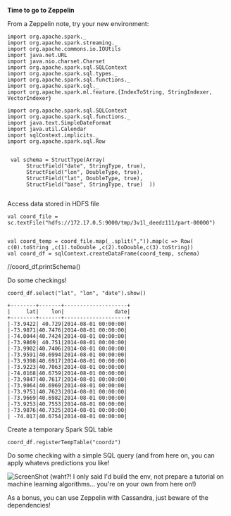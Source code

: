 
<b> Time to go to Zeppelin </b>

From a Zeppelin note, try your new environment:

```
import org.apache.spark._
import org.apache.spark.streaming._
import org.apache.commons.io.IOUtils
import java.net.URL
import java.nio.charset.Charset
import org.apache.spark.sql.SQLContext
import org.apache.spark.sql.types._
import org.apache.spark.sql.functions._
import org.apache.spark.sql._
import org.apache.spark.ml.feature.{IndexToString, StringIndexer, VectorIndexer}

import org.apache.spark.sql.SQLContext
import org.apache.spark.sql.functions._
import java.text.SimpleDateFormat
import java.util.Calendar
import sqlContext.implicits._
import org.apache.spark.sql.Row


 val schema = StructType(Array(
      StructField("date", StringType, true),
      StructField("lon", DoubleType, true),
      StructField("lat", DoubleType, true),
      StructField("base", StringType, true)  ))


```

Access data stored in HDFS file

```
val coord_file = sc.textFile("hdfs://172.17.0.5:9000/tmp/3v1l_deedz111/part-00000")


val coord_temp = coord_file.map(_.split(",")).map(c => Row( c(0).toString ,c(1).toDouble ,c(2).toDouble,c(3).toString))
val coord_df = sqlContext.createDataFrame(coord_temp, schema)
```
//coord_df.printSchema()


Do some checkings!

```
coord_df.select("lat", "lon", "date").show()

+--------+-------+--------------------+
|     lat|    lon|                date|
+--------+-------+--------------------+
|-73.9422| 40.729|2014-08-01 00:00:00|
|-73.9871|40.7476|2014-08-01 00:00:00|
|-74.0044|40.7424|2014-08-01 00:00:00|
|-73.9869| 40.751|2014-08-01 00:00:00|
|-73.9902|40.7406|2014-08-01 00:00:00|
|-73.9591|40.6994|2014-08-01 00:00:00|
|-73.9398|40.6917|2014-08-01 00:00:00|
|-73.9223|40.7063|2014-08-01 00:00:00|
|-74.0168|40.6759|2014-08-01 00:00:00|
|-73.9847|40.7617|2014-08-01 00:00:00|
|-73.9064|40.6969|2014-08-01 00:00:00|
|-73.9751|40.7623|2014-08-01 00:00:00|
|-73.9669|40.6982|2014-08-01 00:00:00|
|-73.9253|40.7553|2014-08-01 00:00:00|
|-73.9876|40.7325|2014-08-01 00:00:00|
| -74.017|40.6754|2014-08-01 00:00:00|

```
Create a temporary Spark SQL table 

```
coord_df.registerTempTable("coordz")

```


Do some checking with a simple SQL query (and from here on, you can apply whatevs predictions you like!


![ScreenShot](https://github.com/Satanette/test/blob/master/do_a_flip.png)
(waht?! I only said I'd build the env, not prepare a tutorial on machine learning algorithms... you're on your own from here on!)

As a bonus, you can use Zeppelin with Cassandra, just beware of the dependencies! 

